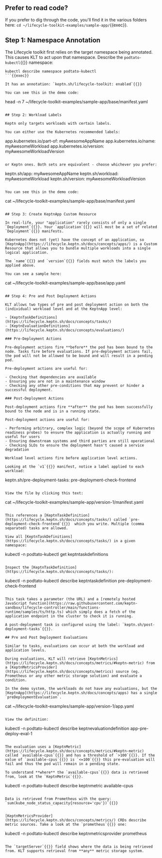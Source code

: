 ## Prefer to read code?
If you prefer to dig through the code, you'll find it in the various folders here: `cd ~/lifecycle-toolkit-examples/sample-app/`{{exec}}.

## Step 1: Namespace Annotation

The Lifecycle toolkit first relies on the target namespace being annotated. This causes KLT to act upon that namespace. Describe the `podtato-kubectl`{{}} namespace:

```
kubectl describe namespace podtato-kubectl
```{{exec}}

It has an annotation: `keptn.sh/lifecycle-toolkit: enabled`{{}}

You can see this in the demo code:

```
head -n 7 ~/lifecycle-toolkit-examples/sample-app/base/manifest.yaml
```{{exec}}

## Step 2: Workload Labels

Keptn only targets workloads with certain labels.

You can either use the Kubernetes recommended labels:

```
app.kubernetes.io/part-of: myAwesomeAppName
app.kubernetes.io/name: myAwesomeWorkload
app.kubernetes.io/version: myAwesomeWorkloadVersion
```

or Keptn ones. Both sets are equivalent - choose whichever you prefer:

```
keptn.sh/app: myAwesomeAppName
keptn.sh/workload: myAwesomeWorkload
keptn.sh/version: myAwesomeWorkloadVersion
```

You can see this in the demo code:

```
cat ~/lifecycle-toolkit-examples/sample-app/base/manifest.yaml
```{{exec}}

## Step 3: Create KeptnApp Custom Resource

In real-life, your "application" rarely consists of only a single `Deployment`{{}}. Your `application`{{}} will most be a set of related `Deployment`{{}} manifests.

Kubernetes does not (yet) have the concept of an application, so [KeptnApp](https://lifecycle.keptn.sh/docs/concepts/apps/) is a Custom Resource that allows you to bundle multiple workloads into a single logical application.

The `name`{{}} and `version`{{}} fields must match the labels you applied above.

You can see a sample here:

```
cat ~/lifecycle-toolkit-examples/sample-app/base/app.yaml
```{{exec}}

## Step 4: Pre and Post Deployment Actions

KLT allows two types of pre and post deployment action on both the (individual) workload level and at the KeptnApp level:

- [KeptnTaskDefinitions](https://lifecycle.keptn.sh/docs/concepts/tasks/)
- [KeptnEvaluationDefinitions](https://lifecycle.keptn.sh/docs/concepts/evaluations/)

### Pre-Deployment Actions

Pre-deployment actions fire **before** the pod has been bound to the node. Tasks fire before evaluations. If pre-deployment actions fail, the pod will not be allowed to be bound and will result in a pending pod.

Pre-deployment actions are useful for:

- Checking that dependencies are available
- Ensuring you are not in a maintenance window
- Checking any other pre-conditions that may prevent or hinder a successful deployment.

### Post-Deployment Actions

Post-deployment actions fire **after** the pod has been successfully bound to the node and is in a running state.

Post-deployment actions are useful for:

- Performing arbitrary, complex logic (beyond the scope of Kubernetes readiness probes) to ensure the application is actually running and useful for users
- Ensuring downstream systems and third parties are still operational
- Checking SLOs to ensure the deployment hasn't caused a service degradation 

Workload level actions fire before application level actions.

Looking at the `v1`{{}} manifest, notice a label applied to each workload:

```
keptn.sh/pre-deployment-tasks: pre-deployment-check-frontend
```{{}}

View the file by clicking this text:

```
cat ~/lifecycle-toolkit-examples/sample-app/version-1/manifest.yaml
```{{exec}}

This references a [KeptnTaskDefinition](https://lifecycle.keptn.sh/docs/concepts/tasks/) called `pre-deployment-check-frontend`{{}}  which you write. Multiple (comma separated) tasks are allowed.

View all [KeptnTaskDefinitions](https://lifecycle.keptn.sh/docs/concepts/tasks/) in a given namespace:

```
kubectl -n podtato-kubectl get keptntaskdefinitions
```{{exec}}

Inspect the [KeptnTaskDefinition](https://lifecycle.keptn.sh/docs/concepts/tasks/):

```
kubectl -n podtato-kubectl describe keptntaskdefinition pre-deployment-check-frontend
```{{exec}}

This task takes a parameter (the URL) and a [remotely hosted JavaScript function](https://raw.githubusercontent.com/keptn-sandbox/lifecycle-controller/main/functions-runtime/samples/ts/http.ts) which simply does a fetch of the application endpoint in the cluster to check it is running.

A post-deployment task is configured using the label: `keptn.sh/post-deployment-tasks`{{}}.

## Pre and Post Deployment Evaluations

Similar to tasks, evaluations can occur at both the workload and application levels. 

During evaluations, KLT will retrieve [KeptnMetrics](https://lifecycle.keptn.sh/docs/concepts/metrics/#keptn-metric) from a [KeptnMetricsProvider](https://lifecycle.keptn.sh/docs/concepts/metrics) source (eg. Prometheus or any other metric storage solution) and evaluate a condition.

In the demo system, the workloads do not have any evaluations, but the [KeptnApp](https://lifecycle.keptn.sh/docs/concepts/apps) has a single `preDeploymentEvaluation`.

```
cat ~/lifecycle-toolkit-examples/sample-app/version-1/app.yaml 
```{{exec}}

View the definition:

```
kubectl -n podtato-kubectl describe keptnevaluationdefinition app-pre-deploy-eval-1
```{{exec}}

The evaluation uses a [KeptnMetric](https://lifecycle.keptn.sh/docs/concepts/metrics/#keptn-metric) called `available-cpus`{{}} and has a threshold of `>100`{{}}. If the value of `available-cpus`{{}} is `<=100`{{}} this pre-evaluation will fail and thus the pod will remain in a pending state.

To understand **where** the `available-cpus`{{}} data is retrieved from, look at the `KeptnMetric`{{}}.

```
kubectl -n podtato-kubectl describe keptnmetric available-cpus
```{{exec}}

Data is retrieved from Prometheus with the query: `sum(kube_node_status_capacity{resource='cpu'})`{{}}


[KeptnMetricsProvider](https://lifecycle.keptn.sh/docs/concepts/metrics/) CRDs describe metric sources. Take a look at the `prometheus`{{}} one:

```
kubectl -n podtato-kubectl describe keptnmetricsprovider prometheus
```{{exec}}

The `targetServer`{{}} field shows where the data is being retrieved from. KLT supports retrieval from **any** metric storage system.